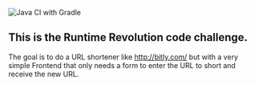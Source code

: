 ![Java CI with Gradle](https://github.com/nlaert/url-shortener/workflows/Java%20CI%20with%20Gradle/badge.svg)

## This is the Runtime Revolution code challenge.

The goal is to do a URL shortener like http://bitly.com/ but with a very simple Frontend
that only needs a form to enter the URL to short and receive the new URL.
